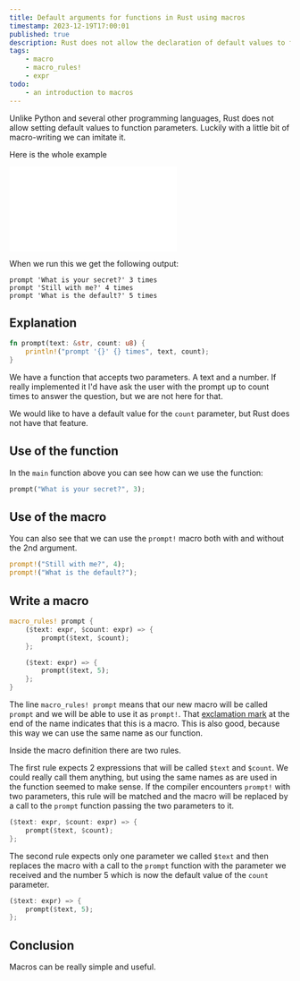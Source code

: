 ```yaml
---
title: Default arguments for functions in Rust using macros
timestamp: 2023-12-19T17:00:01
published: true
description: Rust does not allow the declaration of default values to function parameters, but we can create macros for that.
tags:
    - macro
    - macro_rules!
    - expr
todo:
    - an introduction to macros
---
```


Unlike Python and several other programming languages, Rust does not allow setting default values to function parameters.
Luckily with a little bit of macro-writing we can imitate it.

Here is the whole example

![](examples/default-arguments/src/main.rs)

When we run this we get the following output:

```
prompt 'What is your secret?' 3 times
prompt 'Still with me?' 4 times
prompt 'What is the default?' 5 times
```

## Explanation

```rust
fn prompt(text: &str, count: u8) {
    println!("prompt '{}' {} times", text, count);
}
```
We have a function that accepts two parameters. A text and a number. If really implemented it I'd have ask the user with the prompt up to count times to answer the question, but
we are not here for that.

We would like to have a default value for the `count` parameter, but Rust does not have that feature.


## Use of the function

In the `main` function above you can see how can we use the function:

```rust
prompt("What is your secret?", 3);
```

## Use of the macro

You can also see that we can use the `prompt!` macro both with and without the 2nd argument.

```rust
prompt!("Still with me?", 4);
prompt!("What is the default?");
```

## Write a macro

```rust
macro_rules! prompt {
    ($text: expr, $count: expr) => {
        prompt($text, $count);
    };

    ($text: expr) => {
        prompt($text, 5);
    };
}
```

The line `macro_rules! prompt` means that our new macro will be called `prompt` and we will be able to use it as `prompt!`. That [exclamation mark](/exclamation-mark)
at the end of the name indicates that this is a macro. This is also good, because this way we can use the same name as our function.

Inside the macro definition there are two rules.


The first rule expects 2 expressions that will be called `$text` and `$count`.
We could really call them anything, but using the same names as are used in the function seemed to make sense.
If the compiler encounters `prompt!` with two parameters, this rule will be matched and the macro will be replaced by a call to the `prompt` function passing the two parameters to it.


```rust
($text: expr, $count: expr) => {
    prompt($text, $count);
};
```

The second rule expects only one parameter we called `$text` and then replaces the macro with a call to the `prompt` function with the
parameter we received and the number 5 which is now the default value of the `count` parameter.

```rust
($text: expr) => {
    prompt($text, 5);
};
```

## Conclusion

Macros can be really simple and useful.


